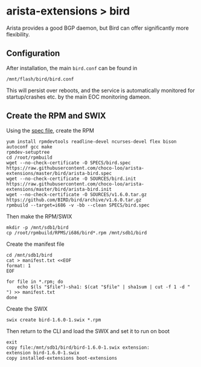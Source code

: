 # arista-extensions > bird

Arista provides a good BGP daemon, but Bird can offer significantly more flexibility.

## Configuration

After installation, the main `bird.conf` can be found in

    /mnt/flash/bird/bird.conf

This will persist over reboots, and the service is automatically monitored for startup/crashes etc. by the main EOC monitoring dameon.

## Create the RPM and SWIX

Using the [spec file](https://raw.githubusercontent.com/choco-loo/arista-extensions/master/bird/arista-bird.spec), create the RPM

~~~~
yum install rpmdevtools readline-devel ncurses-devel flex bison autoconf gcc make
rpmdev-setuptree
cd /root/rpmbuild
wget --no-check-certificate -O SPECS/bird.spec https://raw.githubusercontent.com/choco-loo/arista-extensions/master/bird/arista-bird.spec
wget --no-check-certificate -O SOURCES/bird.init https://raw.githubusercontent.com/choco-loo/arista-extensions/master/bird/arista-bird.init
wget --no-check-certificate -O SOURCES/v1.6.0.tar.gz https://github.com/BIRD/bird/archive/v1.6.0.tar.gz
rpmbuild --target=i686 -v -bb --clean SPECS/bird.spec
~~~~

Then make the RPM/SWIX

~~~~
mkdir -p /mnt/sdb1/bird
cp /root/rpmbuild/RPMS/i686/bird*.rpm /mnt/sdb1/bird
~~~~

Create the manifest file

~~~~
cd /mnt/sdb1/bird
cat > manifest.txt <<EOF
format: 1
EOF

for file in *.rpm; do
    echo $(ls "$file")-sha1: $(cat "$file" | sha1sum | cut -f 1 -d " ") >> manifest.txt
done
~~~~

Create the SWIX

    swix create bird-1.6.0-1.swix *.rpm

Then return to the CLI and load the SWIX and set it to run on boot

~~~~
exit
copy file:/mnt/sdb1/bird/bird-1.6.0-1.swix extension:
extension bird-1.6.0-1.swix
copy installed-extensions boot-extensions
~~~~
